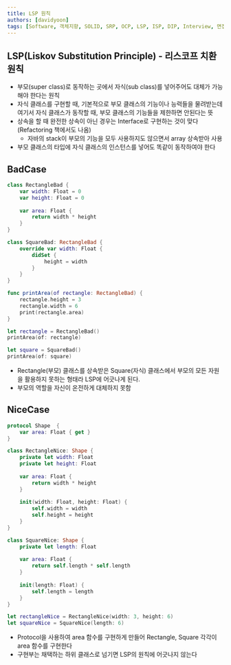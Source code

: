 ```yaml
---
title: LSP 원칙
authors: [davidyoon]
tags: [Software, 객체지향, SOLID, SRP, OCP, LSP, ISP, DIP, Interview, 면접]
---
```


## LSP(Liskov Substitution Principle) - 리스코프 치환 원칙
- 부모(super class)로 동작하는 곳에서 자식(sub class)를 넣어주어도 대체가 가능해야 한다는 원칙
- 자식 클래스를 구현할 때, 기본적으로 부모 클래스의 기능이나 능력들을 물려받는데 여기서 자식 클래스가 동작할 때, 부모 클래스의 기능들을 제한하면 안된다는 뜻
- 상속을 할 때 완전한 상속이 아닌 경우는 Interface로 구현하는 것이 맞다(Refactoring 책에서도 나옴)
    - 자바의 stack이 부모의 기능을 모두 사용하지도 않으면서 array 상속받아 사용
- 부모 클래스의 타입에 자식 클래스의 인스턴스를 넣어도 똑같이 동작하여야 한다

## BadCase
``` Swift
class RectangleBad {
    var width: Float = 0
    var height: Float = 0
    
    var area: Float {
        return width * height
    }
}

class SquareBad: RectangleBad {
    override var width: Float {
        didSet {
            height = width
        }
    }
}

func printArea(of rectangle: RectangleBad) {
    rectangle.height = 3
    rectangle.width = 6
    print(rectangle.area)
}

let rectangle = RectangleBad()
printArea(of: rectangle)

let square = SquareBad()
printArea(of: square)
```
- Rectangle(부모) 클래스를 상속받은 Square(자식) 클래스에서 부모의 모든 자원을 활용하지 못하는 형태라 LSP에 어긋나게 된다.
- 부모의 역할을 자신이 온전하게 대체하지 못함

## NiceCase

``` Swift
protocol Shape  {
    var area: Float { get }
}

class RectangleNice: Shape {
    private let width: Float
    private let height: Float
    
    var area: Float {
        return width * height
    }
    
    init(width: Float, height: Float) {
        self.width = width
        self.height = height
    }
}

class SquareNice: Shape {
    private let length: Float
    
    var area: Float {
        return self.length * self.length
    }
    
    init(length: Float) {
        self.length = length
    }
}

let rectangleNice = RectangleNice(width: 3, height: 6)
let squareNice = SquareNice(length: 6)
```
- Protocol을 사용하여 area 함수를 구현하게 만들어 Rectangle, Square 각각이 area 함수를 구현한다
- 구현부는 채택하는 하위 클래스로 넘기면 LSP의 원칙에 어긋나지 않는다